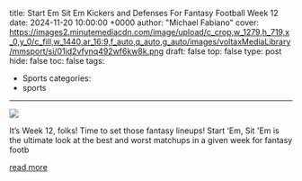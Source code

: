 title: Start Em Sit Em Kickers and Defenses For Fantasy Football Week 12
date: 2024-11-20 10:00:00 +0000
author: "Michael Fabiano"
cover: https://images2.minutemediacdn.com/image/upload/c_crop,w_1279,h_719,x_0,y_0/c_fill,w_1440,ar_16:9,f_auto,q_auto,g_auto/images/voltaxMediaLibrary/mmsport/si/01jd2vfynq492wf6kw8k.png
draft: false
top: false
type: post
hide: false
toc: false
tags:
  - Sports
categories:
  - sports
---

![](https://images2.minutemediacdn.com/image/upload/c_crop,w_1279,h_719,x_0,y_0/c_fill,w_1440,ar_16:9,f_auto,q_auto,g_auto/images/voltaxMediaLibrary/mmsport/si/01jd2vfynq492wf6kw8k.png)

It’s Week 12, folks! Time to set those fantasy lineups! Start ‘Em, Sit 'Em is the ultimate look at the best and worst matchups in a given week for fantasy footb

[read more](https://www.si.com/fantasy/start-em-sit-em-kickers-defenses-dst-fantasy-football-week-12-01jd2vej9djn)
